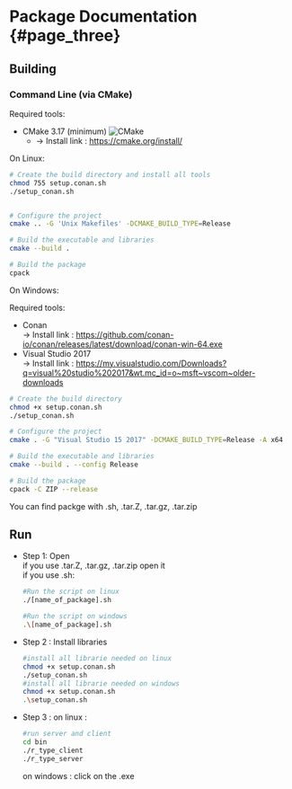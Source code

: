# Package Documentation {#page_three}

## Building

### Command Line (via CMake)

Required tools:
- CMake 3.17 (minimum) ![CMake](https://img.shields.io/badge/CMake-%23008FBA.svg?style=for-the-badge&logo=cmake&logoColor=white)
    - -> Install link : https://cmake.org/install/

On Linux:  

```sh
# Create the build directory and install all tools
chmod 755 setup.conan.sh
./setup_conan.sh


# Configure the project
cmake .. -G 'Unix Makefiles' -DCMAKE_BUILD_TYPE=Release

# Build the executable and libraries
cmake --build .

# Build the package
cpack
```

On Windows:

  Required tools:  
  - Conan  
    -> Install link : https://github.com/conan-io/conan/releases/latest/download/conan-win-64.exe
  - Visual Studio 2017  
    -> Install link : https://my.visualstudio.com/Downloads?q=visual%20studio%202017&wt.mc_id=o~msft~vscom~older-downloads

```sh
# Create the build directory
chmod +x setup.conan.sh
./setup_conan.sh

# Configure the project
cmake . -G "Visual Studio 15 2017" -DCMAKE_BUILD_TYPE=Release -A x64

# Build the executable and libraries
cmake --build . --config Release

# Build the package
cpack -C ZIP --release
```

You can find packge with .sh, .tar.Z, .tar.gz, .tar.zip

## Run 

- Step 1: Open  
    if you use  .tar.Z, .tar.gz, .tar.zip open it  
    if you use .sh:   
    ```sh
    #Run the script on linux
    ./[name_of_package].sh
    
    #Run the script on windows
    .\[name_of_package].sh
    ```
    
    
- Step 2 : Install libraries
    ```sh
    #install all librarie needed on linux
    chmod +x setup.conan.sh
    ./setup_conan.sh
    #install all librarie needed on windows
    chmod +x setup.conan.sh
    .\setup_conan.sh
    ```
    
- Step 3 : 
    on linux :
    ```sh
    #run server and client
    cd bin
    ./r_type_client
    ./r_type_server
    ```
    on windows :
    click on the .exe
    
    

